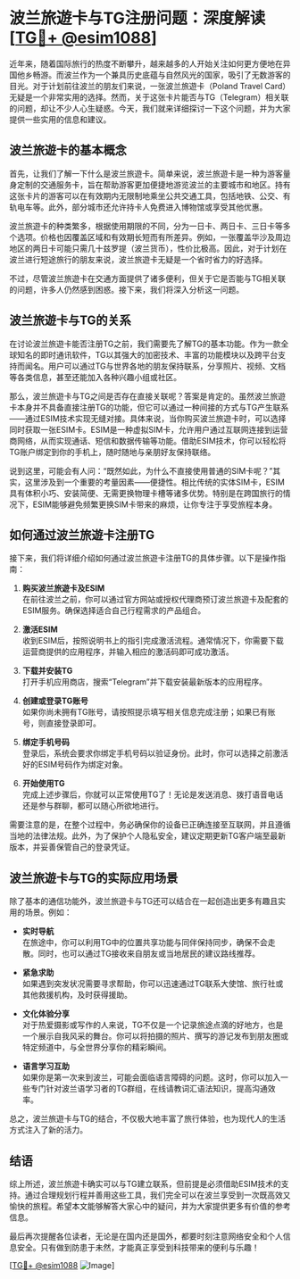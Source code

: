 # 波兰旅遊卡与TG注册问题：深度解读[[TG💪+ @esim1088](https://t.me/s/esim1088)]

近年来，随着国际旅行的热度不断攀升，越来越多的人开始关注如何更方便地在异国他乡畅游。而波兰作为一个兼具历史底蕴与自然风光的国家，吸引了无数游客的目光。对于计划前往波兰的朋友们来说，一张波兰旅遊卡（Poland Travel Card）无疑是一个非常实用的选择。然而，关于这张卡片能否与TG（Telegram）相关联的问题，却让不少人心生疑惑。今天，我们就来详细探讨一下这个问题，并为大家提供一些实用的信息和建议。

## 波兰旅遊卡的基本概念

首先，让我们了解一下什么是波兰旅遊卡。简单来说，波兰旅遊卡是一种为游客量身定制的交通服务卡，旨在帮助游客更加便捷地游览波兰的主要城市和地区。持有这张卡片的游客可以在有效期内无限制地乘坐公共交通工具，包括地铁、公交、有轨电车等。此外，部分城市还允许持卡人免费进入博物馆或享受其他优惠。

波兰旅遊卡的种类繁多，根据使用期限的不同，分为一日卡、两日卡、三日卡等多个选项。价格也因覆盖区域和有效期长短而有所差异。例如，一张覆盖华沙及周边地区的两日卡可能只需几十兹罗提（波兰货币），性价比极高。因此，对于计划在波兰进行短途旅行的朋友来说，波兰旅遊卡无疑是一个省时省力的好选择。

不过，尽管波兰旅遊卡在交通方面提供了诸多便利，但关于它是否能与TG相关联的问题，许多人仍然感到困惑。接下来，我们将深入分析这一问题。

## 波兰旅遊卡与TG的关系

在讨论波兰旅遊卡能否注册TG之前，我们需要先了解TG的基本功能。作为一款全球知名的即时通讯软件，TG以其强大的加密技术、丰富的功能模块以及跨平台支持而闻名。用户可以通过TG与世界各地的朋友保持联系，分享照片、视频、文档等各类信息，甚至还能加入各种兴趣小组或社区。

那么，波兰旅遊卡与TG之间是否存在直接关联呢？答案是肯定的。虽然波兰旅遊卡本身并不具备直接注册TG的功能，但它可以通过一种间接的方式与TG产生联系——通过ESIM技术实现无缝对接。具体来说，当你购买波兰旅遊卡时，可以选择同时获取一张ESIM卡。ESIM是一种虚拟SIM卡，允许用户通过互联网连接到运营商网络，从而实现通话、短信和数据传输等功能。借助ESIM技术，你可以轻松将TG账户绑定到你的手机上，随时随地与亲朋好友保持联络。

说到这里，可能会有人问：“既然如此，为什么不直接使用普通的SIM卡呢？”其实，这里涉及到一个重要的考量因素——便捷性。相比传统的实体SIM卡，ESIM具有体积小巧、安装简便、无需更换物理卡槽等诸多优势。特别是在跨国旅行的情况下，ESIM能够避免频繁更换SIM卡带来的麻烦，让你专注于享受旅程本身。

## 如何通过波兰旅遊卡注册TG

接下来，我们将详细介绍如何通过波兰旅遊卡注册TG的具体步骤。以下是操作指南：

1. **购买波兰旅遊卡及ESIM**  
   在前往波兰之前，你可以通过官方网站或授权代理商预订波兰旅遊卡及配套的ESIM服务。确保选择适合自己行程需求的产品组合。

2. **激活ESIM**  
   收到ESIM后，按照说明书上的指引完成激活流程。通常情况下，你需要下载运营商提供的应用程序，并输入相应的激活码即可成功激活。

3. **下载并安装TG**  
   打开手机应用商店，搜索“Telegram”并下载安装最新版本的应用程序。

4. **创建或登录TG账号**  
   如果你尚未拥有TG账号，请按照提示填写相关信息完成注册；如果已有账号，则直接登录即可。

5. **绑定手机号码**  
   登录后，系统会要求你绑定手机号码以验证身份。此时，你可以选择之前激活好的ESIM号码作为绑定对象。

6. **开始使用TG**  
   完成上述步骤后，你就可以正常使用TG了！无论是发送消息、拨打语音电话还是参与群聊，都可以随心所欲地进行。

需要注意的是，在整个过程中，务必确保你的设备已正确连接至互联网，并且遵循当地的法律法规。此外，为了保护个人隐私安全，建议定期更新TG客户端至最新版本，并妥善保管自己的登录凭证。

## 波兰旅遊卡与TG的实际应用场景

除了基本的通信功能外，波兰旅遊卡与TG还可以结合在一起创造出更多有趣且实用的场景。例如：

- **实时导航**  
  在旅途中，你可以利用TG中的位置共享功能与同伴保持同步，确保不会走散。同时，也可以通过TG接收来自朋友或当地居民的建议路线推荐。

- **紧急求助**  
  如果遇到突发状况需要寻求帮助，你可以迅速通过TG联系大使馆、旅行社或其他救援机构，及时获得援助。

- **文化体验分享**  
  对于热爱摄影或写作的人来说，TG不仅是一个记录旅途点滴的好地方，也是一个展示自我风采的舞台。你可以将拍摄的照片、撰写的游记发布到朋友圈或特定频道中，与全世界分享你的精彩瞬间。

- **语言学习互助**  
  如果你是第一次来到波兰，可能会面临语言障碍的问题。这时，你可以加入一些专门针对波兰语学习者的TG群组，在线请教词汇语法知识，提高沟通效率。

总之，波兰旅遊卡与TG的结合，不仅极大地丰富了旅行体验，也为现代人的生活方式注入了新的活力。

## 结语

综上所述，波兰旅遊卡确实可以与TG建立联系，但前提是必须借助ESIM技术的支持。通过合理规划行程并善用这些工具，我们完全可以在波兰享受到一次既高效又愉快的旅程。希望本文能够解答大家心中的疑问，并为大家提供更多有价值的参考信息。

最后再次提醒各位读者，无论是在国内还是国外，都要时刻注意网络安全和个人信息安全。只有做到防患于未然，才能真正享受到科技带来的便利与乐趣！

[[TG💪+ @esim1088](https://t.me/s/esim1088) ![Image](https://i.postimg.cc/4NQfJmqS/Snipaste-2025-05-13-00-14-12.png)]